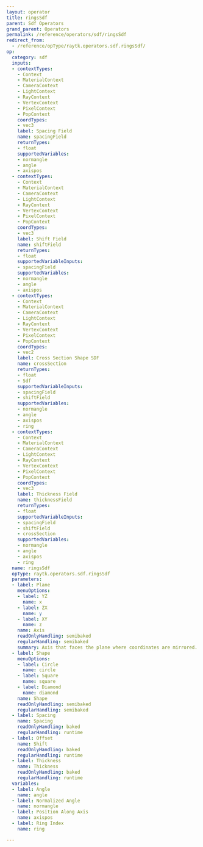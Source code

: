 ```yaml
---
layout: operator
title: ringsSdf
parent: Sdf Operators
grand_parent: Operators
permalink: /reference/operators/sdf/ringsSdf
redirect_from:
  - /reference/opType/raytk.operators.sdf.ringsSdf/
op:
  category: sdf
  inputs:
  - contextTypes:
    - Context
    - MaterialContext
    - CameraContext
    - LightContext
    - RayContext
    - VertexContext
    - PixelContext
    - PopContext
    coordTypes:
    - vec3
    label: Spacing Field
    name: spacingField
    returnTypes:
    - float
    supportedVariables:
    - normangle
    - angle
    - axispos
  - contextTypes:
    - Context
    - MaterialContext
    - CameraContext
    - LightContext
    - RayContext
    - VertexContext
    - PixelContext
    - PopContext
    coordTypes:
    - vec3
    label: Shift Field
    name: shiftField
    returnTypes:
    - float
    supportedVariableInputs:
    - spacingField
    supportedVariables:
    - normangle
    - angle
    - axispos
  - contextTypes:
    - Context
    - MaterialContext
    - CameraContext
    - LightContext
    - RayContext
    - VertexContext
    - PixelContext
    - PopContext
    coordTypes:
    - vec2
    label: Cross Section Shape SDF
    name: crossSection
    returnTypes:
    - float
    - Sdf
    supportedVariableInputs:
    - spacingField
    - shiftField
    supportedVariables:
    - normangle
    - angle
    - axispos
    - ring
  - contextTypes:
    - Context
    - MaterialContext
    - CameraContext
    - LightContext
    - RayContext
    - VertexContext
    - PixelContext
    - PopContext
    coordTypes:
    - vec3
    label: Thickness Field
    name: thicknessField
    returnTypes:
    - float
    supportedVariableInputs:
    - spacingField
    - shiftField
    - crossSection
    supportedVariables:
    - normangle
    - angle
    - axispos
    - ring
  name: ringsSdf
  opType: raytk.operators.sdf.ringsSdf
  parameters:
  - label: Plane
    menuOptions:
    - label: YZ
      name: x
    - label: ZX
      name: y
    - label: XY
      name: z
    name: Axis
    readOnlyHandling: semibaked
    regularHandling: semibaked
    summary: Axis that faces the plane where coordinates are mirrored.
  - label: Shape
    menuOptions:
    - label: Circle
      name: circle
    - label: Square
      name: square
    - label: Diamond
      name: diamond
    name: Shape
    readOnlyHandling: semibaked
    regularHandling: semibaked
  - label: Spacing
    name: Spacing
    readOnlyHandling: baked
    regularHandling: runtime
  - label: Offset
    name: Shift
    readOnlyHandling: baked
    regularHandling: runtime
  - label: Thickness
    name: Thickness
    readOnlyHandling: baked
    regularHandling: runtime
  variables:
  - label: Angle
    name: angle
  - label: Normalized Angle
    name: normangle
  - label: Position Along Axis
    name: axispos
  - label: Ring Index
    name: ring

---
```

